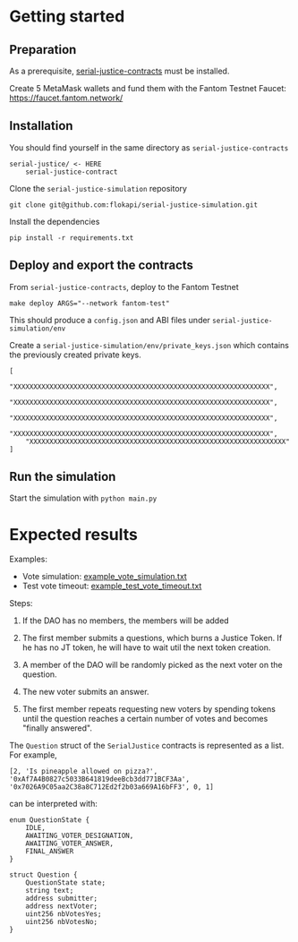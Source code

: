 # Getting started

## Preparation

As a prerequisite, [serial-justice-contracts](https://github.com/flokapi/serial-justice-contracts) must be installed.

Create 5 MetaMask wallets and fund them with the Fantom Testnet Faucet: https://faucet.fantom.network/



## Installation

You should find yourself in the same directory as `serial-justice-contracts`

```
serial-justice/ <- HERE
	serial-justice-contract
```

Clone the `serial-justice-simulation` repository

```
git clone git@github.com:flokapi/serial-justice-simulation.git
```

Install the dependencies

````
pip install -r requirements.txt
````



## Deploy and export the contracts

From `serial-justice-contracts`, deploy to the Fantom Testnet

```
make deploy ARGS="--network fantom-test"
```

This should produce a `config.json` and ABI files under `serial-justice-simulation/env`

Create a `serial-justice-simulation/env/private_keys.json` which contains the previously created private keys.

```
[
    "XXXXXXXXXXXXXXXXXXXXXXXXXXXXXXXXXXXXXXXXXXXXXXXXXXXXXXXXXXXXXXXX",
    "XXXXXXXXXXXXXXXXXXXXXXXXXXXXXXXXXXXXXXXXXXXXXXXXXXXXXXXXXXXXXXXX",
    "XXXXXXXXXXXXXXXXXXXXXXXXXXXXXXXXXXXXXXXXXXXXXXXXXXXXXXXXXXXXXXXX",
    "XXXXXXXXXXXXXXXXXXXXXXXXXXXXXXXXXXXXXXXXXXXXXXXXXXXXXXXXXXXXXXXX",
    "XXXXXXXXXXXXXXXXXXXXXXXXXXXXXXXXXXXXXXXXXXXXXXXXXXXXXXXXXXXXXXXX"
]
```



## Run the simulation

Start the simulation with `python main.py`



# Expected results

Examples:

- Vote simulation: [example_vote_simulation.txt](./doc/example_vote_simulation.txt)
- Test vote timeout: [example_test_vote_timeout.txt](./doc/example_test_vote_timeout.txt)

Steps:

1. If the DAO has no members, the members will be added

2. The first member submits a questions, which burns a Justice Token. If he has no JT token, he will have to wait util the next token creation.

3. A member of the DAO will be randomly picked as the next voter on the question.

4. The new voter submits an answer.

5. The first member repeats requesting new voters by spending tokens until the question reaches a certain number of votes and becomes "finally answered".

The `Question` struct of the `SerialJustice` contracts is represented as a list. For example,

```
[2, 'Is pineapple allowed on pizza?', '0xAf7A4B0827c5033B641819deeBcb3dd771BCF3Aa', '0x7026A9C05aa2C38a8C712Ed2f2b03a669A16bFF3', 0, 1]
```

can be interpreted with:

```solidity
enum QuestionState {
    IDLE,
    AWAITING_VOTER_DESIGNATION,
    AWAITING_VOTER_ANSWER,
    FINAL_ANSWER
}

struct Question {
    QuestionState state;
    string text;
    address submitter;
    address nextVoter;
    uint256 nbVotesYes;
    uint256 nbVotesNo;
}
```
